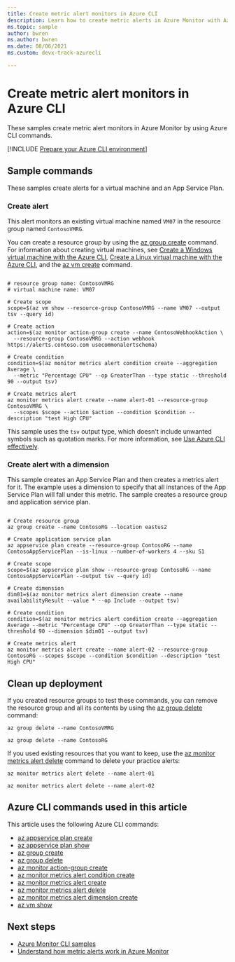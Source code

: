 ```yaml
---
title: Create metric alert monitors in Azure CLI
description: Learn how to create metric alerts in Azure Monitor with Azure CLI commands. These samples create alerts for a virtual machine and an App Service Plan.
ms.topic: sample
author: bwren
ms.author: bwren
ms.date: 08/06/2021
ms.custom: devx-track-azurecli

---
```


# Create metric alert monitors in Azure CLI

These samples create metric alert monitors in Azure Monitor by using Azure CLI commands.

[!INCLUDE [Prepare your Azure CLI environment](../../includes/azure-cli-prepare-your-environment.md)]

## Sample commands

These samples create alerts for a virtual machine and an App Service Plan.

### Create alert

This alert monitors an existing virtual machine named `VM07` in the resource group named `ContosoVMRG`.

You can create a resource group by using the [az group create](/cli/azure/group#az-group-create) command. For information about creating virtual machines, see [Create a Windows virtual machine with the Azure CLI](../virtual-machines/windows/quick-create-cli.md),  [Create a Linux virtual machine with the Azure CLI](../virtual-machines/linux/quick-create-cli.md), and the [az vm create](/cli/azure/vm#az-vm-create) command.

```azurecli

# resource group name: ContosoVMRG
# virtual machine name: VM07

# Create scope
scope=$(az vm show --resource-group ContosoVMRG --name VM07 --output tsv --query id)

# Create action
action=$(az monitor action-group create --name ContosoWebhookAction \
  --resource-group ContosoVMRG --action webhook https://alerts.contoso.com usecommonalertschema)

# Create condition
condition=$(az monitor metrics alert condition create --aggregation Average \
  --metric "Percentage CPU" --op GreaterThan --type static --threshold 90 --output tsv)

# Create metrics alert
az monitor metrics alert create --name alert-01 --resource-group ContosoVMRG \
  --scopes $scope --action $action --condition $condition --description "test High CPU"
```

This sample uses the `tsv` output type, which doesn't include unwanted symbols such as quotation marks. For more information, see [Use Azure CLI effectively](/cli/azure/use-cli-effectively).

### Create alert with a dimension

This sample creates an App Service Plan and then creates a metrics alert for it. The example uses a dimension to specify that all instances of the App Service Plan will fall under this metric. The sample creates a resource group and application service plan.

```azurecli

# Create resource group
az group create --name ContosoRG --location eastus2
 
# Create application service plan
az appservice plan create --resource-group ContosoRG --name ContosoAppServicePlan --is-linux --number-of-workers 4 --sku S1 
 
# Create scope
scope=$(az appservice plan show --resource-group ContosoRG --name ContosoAppServicePlan --output tsv --query id) 
 
# Create dimension
dim01=$(az monitor metrics alert dimension create --name availabilityResult --value * --op Include --output tsv)
 
# Create condition
condition=$(az monitor metrics alert condition create --aggregation Average --metric "Percentage CPU" --op GreaterThan --type static --threshold 90 --dimension $dim01 --output tsv)
 
# Create metrics alert
az monitor metrics alert create --name alert-02 --resource-group ContosoRG --scopes $scope --condition $condition --description "test High CPU"
```

## Clean up deployment

If you created resource groups to test these commands, you can remove the resource group and all its contents by using the [az group delete](/cli/azure/group#az-group-delete) command:

```azurecli
az group delete --name ContosoVMRG

az group delete --name ContosoRG
```

If you used existing resources that you want to keep, use the [az monitor metrics alert delete](/cli/azure/monitor/metrics/alert#az-monitor-metrics-alert-delete) command to delete your practice alerts:

```azurecli
az monitor metrics alert delete --name alert-01

az monitor metrics alert delete --name alert-02
```

## Azure CLI commands used in this article

This article uses the following Azure CLI commands:

- [az appservice plan create](/cli/azure/appservice/plan#az_appservice_plan_create)
- [az appservice plan show](/cli/azure/appservice/plan#az_appservice_plan_show)
- [az group create](/cli/azure/group#az-group-create)
- [az group delete](/cli/azure/group#az-group-delete)
- [az monitor action-group create](/cli/azure/monitor/action-group#az_monitor_action_group_create)
- [az monitor metrics alert condition create](/cli/azure/monitor/metrics/alert#az-monitor-metrics-alert-condition-create)
- [az monitor metrics alert create](/cli/azure/monitor/metrics/alert#az-monitor-metrics-alert-create)
- [az monitor metrics alert delete](/cli/azure/monitor/metrics/alert#az-monitor-metrics-alert-delete)
- [az monitor metrics alert dimension create](/cli/azure/monitor/metrics/alert#az-monitor-metrics-alert-dimension-create)
- [az vm show](/cli/azure/vm#az_vm_show)

## Next steps

- [Azure Monitor CLI samples](cli-samples.md)
- [Understand how metric alerts work in Azure Monitor](alerts/alerts-metric-overview.md)
